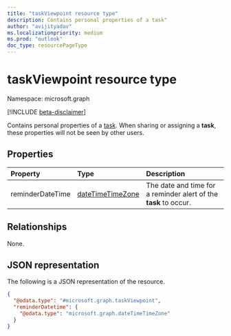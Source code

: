 ```yaml
---
title: "taskViewpoint resource type"
description: Contains personal properties of a task"
author: "avijityadav"
ms.localizationpriority: medium
ms.prod: "outlook"
doc_type: resourcePageType
---
```


# taskViewpoint resource type

Namespace: microsoft.graph

[!INCLUDE [beta-disclaimer](../../includes/beta-disclaimer.md)]

Contains personal properties of a [task](task.md). When sharing or assigning a **task**, these properties will not be seen by other users.

## Properties
|Property|Type|Description|
|:---|:---|:---|
|reminderDateTime|[dateTimeTimeZone](../resources/datetimetimezone.md)|The date and time for a reminder alert of the **task** to occur.|

## Relationships
None.

## JSON representation
The following is a JSON representation of the resource.
<!-- {
  "blockType": "resource",
  "@odata.type": "microsoft.graph.taskViewpoint"
}
-->
``` json
{
  "@odata.type": "#microsoft.graph.taskViewpoint",
  "reminderDatetime": {
    "@odata.type": "microsoft.graph.dateTimeTimeZone"
  }
}
```

